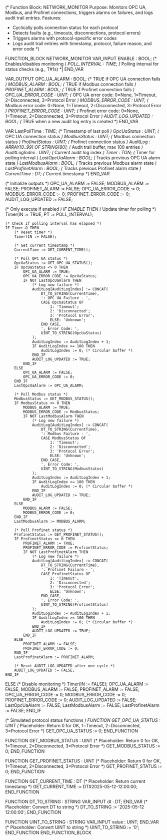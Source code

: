 (* Function Block: NETWORK_MONITOR
   Purpose: Monitors OPC UA, Modbus, and Profinet connections, triggers alarms on failures, and logs audit trail entries.
   Features:
   - Cyclically polls connection status for each protocol
   - Detects faults (e.g., timeouts, disconnections, protocol errors)
   - Triggers alarms with protocol-specific error codes
   - Logs audit trail entries with timestamp, protocol, failure reason, and error code
*)

FUNCTION_BLOCK NETWORK_MONITOR
VAR_INPUT
    ENABLE : BOOL;                (* Enables/disables monitoring *)
    POLL_INTERVAL : TIME;         [* Polling interval for status checks (e.g., T#1s) *]
END_VAR

VAR_OUTPUT
    OPC_UA_ALARM : BOOL;          (* TRUE if OPC UA connection fails *)
    MODBUS_ALARM : BOOL;          (* TRUE if Modbus connection fails *)
    PROFINET_ALARM : BOOL;        (* TRUE if Profinet connection fails *)
    OPC_UA_ERROR_CODE : UINT;     (* OPC UA error code: 0=None, 1=Timeout, 2=Disconnected, 3=Protocol Error *)
    MODBUS_ERROR_CODE : UINT;     (* Modbus error code: 0=None, 1=Timeout, 2=Disconnected, 3=Protocol Error *)
    PROFINET_ERROR_CODE : UINT;   (* Profinet error code: 0=None, 1=Timeout, 2=Disconnected, 3=Protocol Error *)
    AUDIT_LOG_UPDATED : BOOL;     (* TRUE when a new audit log entry is created *)
END_VAR

VAR
    LastPollTime : TIME;          (* Timestamp of last poll *)
    OpcUaStatus : UINT;           (* OPC UA connection status *)
    ModbusStatus : UINT;          (* Modbus connection status *)
    ProfinetStatus : UINT;        (* Profinet connection status *)
    AuditLog : ARRAY[0..99] OF STRING[80]; (* Audit trail buffer, max 100 entries *)
    AuditLogIndex : UINT;         (* Current audit log index *)
    Timer : TON;                  (* Timer for polling interval *)
    LastOpcUaAlarm : BOOL;        (* Tracks previous OPC UA alarm state *)
    LastModbusAlarm : BOOL;       (* Tracks previous Modbus alarm state *)
    LastProfinetAlarm : BOOL;     (* Tracks previous Profinet alarm state *)
    CurrentTime : DT;             (* Current timestamp *)
END_VAR

(* Initialize outputs *)
OPC_UA_ALARM := FALSE;
MODBUS_ALARM := FALSE;
PROFINET_ALARM := FALSE;
OPC_UA_ERROR_CODE := 0;
MODBUS_ERROR_CODE := 0;
PROFINET_ERROR_CODE := 0;
AUDIT_LOG_UPDATED := FALSE;

(* Only execute if enabled *)
IF ENABLE THEN
    (* Update timer for polling *)
    Timer(IN := TRUE, PT := POLL_INTERVAL);
    
    (* Check if polling interval has elapsed *)
    IF Timer.Q THEN
        (* Reset timer *)
        Timer(IN := FALSE);
        
        (* Get current timestamp *)
        CurrentTime := GET_CURRENT_TIME();
        
        (* Poll OPC UA status *)
        OpcUaStatus := GET_OPC_UA_STATUS();
        IF OpcUaStatus <> 0 THEN
            OPC_UA_ALARM := TRUE;
            OPC_UA_ERROR_CODE := OpcUaStatus;
            IF NOT LastOpcUaAlarm THEN
                (* Log new failure *)
                AuditLog[AuditLogIndex] := CONCAT(
                    DT_TO_STRING(CurrentTime),
                    ': OPC UA Failure - ',
                    CASE OpcUaStatus OF
                        1: 'Timeout';
                        2: 'Disconnected';
                        3: 'Protocol Error';
                        ELSE: 'Unknown';
                    END_CASE,
                    ', Error Code: ',
                    UINT_TO_STRING(OpcUaStatus)
                );
                AuditLogIndex := AuditLogIndex + 1;
                IF AuditLogIndex >= 100 THEN
                    AuditLogIndex := 0; (* Circular buffer *)
                END_IF
                AUDIT_LOG_UPDATED := TRUE;
            END_IF
        ELSE
            OPC_UA_ALARM := FALSE;
            OPC_UA_ERROR_CODE := 0;
        END_IF
        LastOpcUaAlarm := OPC_UA_ALARM;
        
        (* Poll Modbus status *)
        ModbusStatus := GET_MODBUS_STATUS();
        IF ModbusStatus <> 0 THEN
            MODBUS_ALARM := TRUE;
            MODBUS_ERROR_CODE := ModbusStatus;
            IF NOT LastModbusAlarm THEN
                (* Log new failure *)
                AuditLog[AuditLogIndex] := CONCAT(
                    DT_TO_STRING(CurrentTime),
                    ': Modbus Failure - ',
                    CASE ModbusStatus OF
                        1: 'Timeout';
                        2: 'Disconnected';
                        3: 'Protocol Error';
                        ELSE: 'Unknown';
                    END_CASE,
                    ', Error Code: ',
                    UINT_TO_STRING(ModbusStatus)
                );
                AuditLogIndex := AuditLogIndex + 1;
                IF AuditLogIndex >= 100 THEN
                    AuditLogIndex := 0; (* Circular buffer *)
                END_IF
                AUDIT_LOG_UPDATED := TRUE;
            END_IF
        ELSE
            MODBUS_ALARM := FALSE;
            MODBUS_ERROR_CODE := 0;
        END_IF
        LastModbusAlarm := MODBUS_ALARM;
        
        (* Poll Profinet status *)
        ProfinetStatus := GET_PROFINET_STATUS();
        IF ProfinetStatus <> 0 THEN
            PROFINET_ALARM := TRUE;
            PROFINET_ERROR_CODE := ProfinetStatus;
            IF NOT LastProfinetAlarm THEN
                (* Log new failure *)
                AuditLog[AuditLogIndex] := CONCAT(
                    DT_TO_STRING(CurrentTime),
                    ': Profinet Failure - ',
                    CASE ProfinetStatus OF
                        1: 'Timeout';
                        2: 'Disconnected';
                        3: 'Protocol Error';
                        ELSE: 'Unknown';
                    END_CASE,
                    ', Error Code: ',
                    UINT_TO_STRING(ProfinetStatus)
                );
                AuditLogIndex := AuditLogIndex + 1;
                IF AuditLogIndex >= 100 THEN
                    AuditLogIndex := 0; (* Circular buffer *)
                END_IF
                AUDIT_LOG_UPDATED := TRUE;
            END_IF
        ELSE
            PROFINET_ALARM := FALSE;
            PROFINET_ERROR_CODE := 0;
        END_IF
        LastProfinetAlarm := PROFINET_ALARM;
        
        (* Reset AUDIT_LOG_UPDATED after one cycle *)
        AUDIT_LOG_UPDATED := FALSE;
    END_IF
ELSE
    (* Disable monitoring *)
    Timer(IN := FALSE);
    OPC_UA_ALARM := FALSE;
    MODBUS_ALARM := FALSE;
    PROFINET_ALARM := FALSE;
    OPC_UA_ERROR_CODE := 0;
    MODBUS_ERROR_CODE := 0;
    PROFINET_ERROR_CODE := 0;
    AUDIT_LOG_UPDATED := FALSE;
    LastOpcUaAlarm := FALSE;
    LastModbusAlarm := FALSE;
    LastProfinetAlarm := FALSE;
END_IF

(* Simulated protocol status functions *)
FUNCTION GET_OPC_UA_STATUS : UINT
(* Placeholder: Return 0 for OK, 1=Timeout, 2=Disconnected, 3=Protocol Error *)
GET_OPC_UA_STATUS := 0;
END_FUNCTION

FUNCTION GET_MODBUS_STATUS : UINT
(* Placeholder: Return 0 for OK, 1=Timeout, 2=Disconnected, 3=Protocol Error *)
GET_MODBUS_STATUS := 0;
END_FUNCTION

FUNCTION GET_PROFINET_STATUS : UINT
(* Placeholder: Return 0 for OK, 1=Timeout, 2=Disconnected, 3=Protocol Error *)
GET_PROFINET_STATUS := 0;
END_FUNCTION

FUNCTION GET_CURRENT_TIME : DT
(* Placeholder: Return current timestamp *)
GET_CURRENT_TIME := DT#2025-05-12-12:00:00;
END_FUNCTION

FUNCTION DT_TO_STRING : STRING
VAR_INPUT
    dt : DT;
END_VAR
(* Placeholder: Convert DT to string *)
DT_TO_STRING := '2025-05-12 12:00:00';
END_FUNCTION

FUNCTION UINT_TO_STRING : STRING
VAR_INPUT
    value : UINT;
END_VAR
(* Placeholder: Convert UINT to string *)
UINT_TO_STRING := '0';
END_FUNCTION
END_FUNCTION_BLOCK
